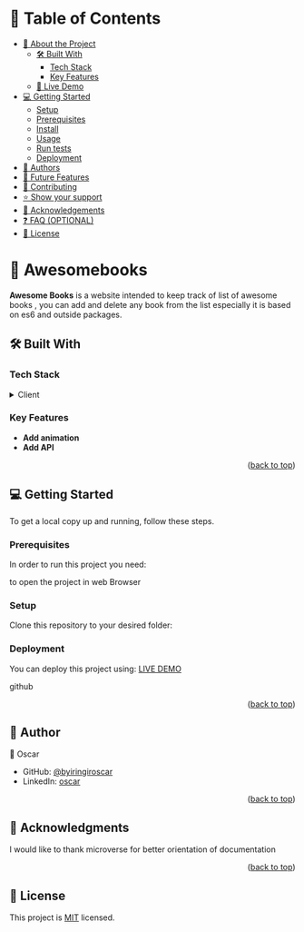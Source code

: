 <a name="readme-top"></a>

<!--
HOW TO USE:
This is an example of how you may give instructions on setting up your project locally.

Modify this file to match your project and remove sections that don't apply.

REQUIRED SECTIONS:
- Table of Contents
- About the Project
  - Built With
  - Live Demo
- Getting Started
- Authors
- Future Features
- Contributing
- Show your support
- Acknowledgements
- License

OPTIONAL SECTIONS:
- FAQ

After you're finished please remove all the comments and instructions!
-->

<!-- TABLE OF CONTENTS -->

# 📗 Table of Contents

- [📖 About the Project](#about-project)
  - [🛠 Built With](#built-with)
    - [Tech Stack](#tech-stack)
    - [Key Features](#key-features)
  - [🚀 Live Demo](#live-demo)
- [💻 Getting Started](#getting-started)
  - [Setup](#setup)
  - [Prerequisites](#prerequisites)
  - [Install](#install)
  - [Usage](#usage)
  - [Run tests](#run-tests)
  - [Deployment](#triangular_flag_on_post-deployment)
- [👥 Authors](#authors)
- [🔭 Future Features](#future-features)
- [🤝 Contributing](#contributing)
- [⭐️ Show your support](#support)
- [🙏 Acknowledgements](#acknowledgements)
- [❓ FAQ (OPTIONAL)](#faq)
- [📝 License](#license)

<!-- PROJECT DESCRIPTION -->

# 📖 Awesomebooks <a name="about-project"></a>


**Awesome Books** is a website intended to keep track of list of awesome books , you can add and delete any book from the list especially it is based on es6 and outside packages.

## 🛠 Built With <a name="built-with"></a>

### Tech Stack <a name="tech-stack"></a>


<details>
  <summary>Client</summary>
  <ul>
    <li><a href="https://html.com/">HTML </a></li>
    <li><a href="https://css.com/"> CSS</a></li>
    <li><a href="https://js.com/">js</a></li>
  </ul>
</details>


<!-- Features -->
### Key Features <a name="key-features"></a>

- **Add animation**
- **Add API**



<p align="right">(<a href="#readme-top">back to top</a>)</p>



<!-- GETTING STARTED -->

## 💻 Getting Started <a name="getting-started"></a>


To get a local copy up and running, follow these steps.

### Prerequisites

In order to run this project you need:

 to open the project in web Browser

### Setup

Clone this repository to your desired folder:





### Deployment

You can deploy this project using:
[LIVE DEMO](https://byiringiroscar.github.io/Awesome-Book-With-Es6-Microverse.github.io/)


github

<p align="right">(<a href="#readme-top">back to top</a>)</p>

<!-- AUTHORS -->

## 👥 Author <a name="authors"></a>
👤 Oscar

- GitHub: [@byiringiroscar](https://github.com/byiringiroscar)
- LinkedIn: [oscar](https://www.linkedin.com/in/oscar-byiringiro-9baa8313a/)



<p align="right">(<a href="#readme-top">back to top</a>)</p>





<!-- ACKNOWLEDGEMENTS -->

## 🙏 Acknowledgments <a name="acknowledgements"></a>

I would like to thank microverse for better orientation of documentation

<p align="right">(<a href="#readme-top">back to top</a>)</p>



<!-- LICENSE -->

## 📝 License <a name="license"></a>

This project is [MIT](./LICENSE.md) licensed.
